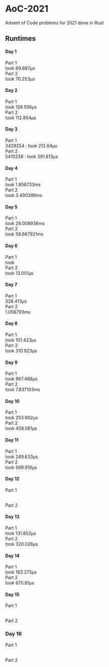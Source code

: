 # AoC-2021
Advent of Code problems for 2021 done in Rust

## Runtimes
#### Day 1
Part 1
<br>
took 69.687µs
<br>
Part 2
<br>
took 70.253µs
#### Day 2
Part 1
<br>
took 126.556µs
<br>
Part 2
<br>
took 112.854µs
#### Day 3
Part 1
<br>
3429254 : took 212.64µs
<br>
Part 2
<br>
5410338 : took 391.813µs
<br>
#### Day 4
Part 1
<br>
took 1.856733ms
<br>
Part 2
<br>
took 3.490396ms
#### Day 5
Part 1
<br>
took 28.008936ms
<br>
Part 2
<br>
took 58.667921ms
#### Day 6
Part 1
<br>
took 
<br>
Part 2
<br>
took 13.001µs
#### Day 7
Part 1
<br>
328.413µs
<br>
Part 2
<br>
1.056793ms
#### Day 8
Part 1
<br>
took 101.423µs
<br>
Part 2
<br>
took 310.923µs
#### Day 9
Part 1
<br>
took 867.488µs
<br>
Part 2
<br>
took 7.837103ms
#### Day 10
Part 1
<br>
took 253.902µs 
<br>
Part 2
<br>
took 458.081µs
#### Day 11
Part 1
<br>
took 249.633µs
<br>
Part 2
<br>
took 569.919µs
#### Day 12
Part 1
<br>

<br>
Part 2
<br>

#### Day 13
Part 1
<br>
took 131.852µs
<br>
Part 2
<br>
took 320.026µs
#### Day 14
Part 1
<br>
took 183.275µs
<br>
Part 2
<br>
took 670.81µs
#### Day 15
Part 1
<br>

<br>
Part 2
<br>

### Day 16
Part 1
<br>

<br>
Part 2
<br>
